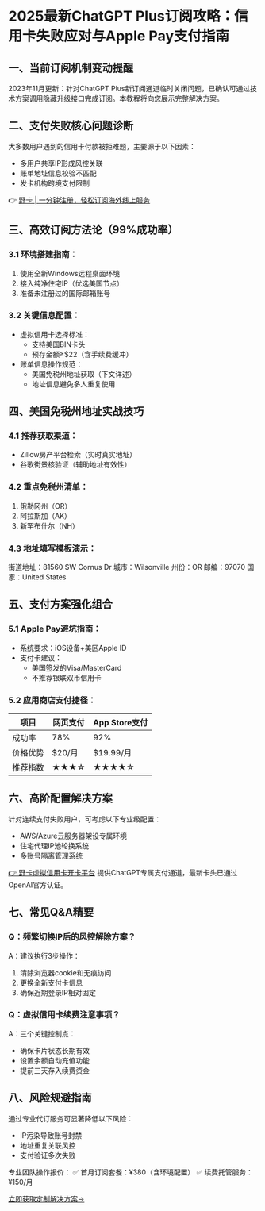 # 2025最新ChatGPT Plus订阅攻略：信用卡失败应对与Apple Pay支付指南

## 一、当前订阅机制变动提醒
2023年11月更新：针对ChatGPT Plus新订阅通道临时关闭问题，已确认可通过技术方案调用隐藏升级接口完成订阅。本教程将向您展示完整解决方案。

## 二、支付失败核心问题诊断
大多数用户遇到的信用卡付款被拒难题，主要源于以下因素：
- 多用户共享IP形成风控关联
- 账单地址信息校验不匹配
- 发卡机构跨境支付限制

👉 [野卡 | 一分钟注册，轻松订阅海外线上服务](https://bbtdd.com/yeka)

## 三、高效订阅方法论（99%成功率）
### 3.1 环境搭建指南：
1. 使用全新Windows远程桌面环境
2. 接入纯净住宅IP（优选美国节点）
3. 准备未注册过的国际邮箱账号

### 3.2 关键信息配置：
- 虚拟信用卡选择标准：
  - 支持美国BIN卡头
  - 预存金额≥$22（含手续费缓冲）
- 账单信息操作规范：
  - 美国免税州地址获取（下文详述）
  - 地址信息避免多人重复使用

## 四、美国免税州地址实战技巧
### 4.1 推荐获取渠道：
- Zillow房产平台检索（实时真实地址）
- 谷歌街景核验证（辅助地址有效性）

### 4.2 重点免税州清单：
1. 俄勒冈州（OR）
2. 阿拉斯加（AK）
3. 新罕布什尔（NH）

### 4.3 地址填写模板演示：

街道地址：81560 SW Cornus Dr
城市：Wilsonville
州份：OR
邮编：97070
国家：United States


## 五、支付方案强化组合
### 5.1 Apple Pay避坑指南：
- 系统要求：iOS设备+美区Apple ID
- 支付卡建议：
  - 美国签发的Visa/MasterCard
  - 不推荐银联双币信用卡

### 5.2 应用商店支付捷径：
| 项目        | 网页支付        | App Store支付   |
|-------------|-----------------|-----------------|
| 成功率       | 78%             | 92%             |
| 价格优势     | $20/月          | $19.99/月       |
| 推荐指数     | ★★★☆            | ★★★★☆           |

## 六、高阶配置解决方案
针对连续支付失败用户，可考虑以下专业级配置：
- AWS/Azure云服务器架设专属环境
- 住宅代理IP池轮换系统
- 多账号隔离管理系统

[👉 野卡虚拟信用卡开卡平台](https://bbtdd.com/yeka) 提供ChatGPT专属支付通道，最新卡头已通过OpenAI官方认证。

## 七、常见Q&A精要
### Q：频繁切换IP后的风控解除方案？
A：建议执行3步操作：  
1. 清除浏览器cookie和无痕访问  
2. 更换全新支付卡信息  
3. 确保近期登录IP相对固定  

### Q：虚拟信用卡续费注意事项？
A：三个关键控制点：
- 确保卡片状态长期有效
- 设置余额自动充值功能
- 提前三天存入续费资金

## 八、风险规避指南
通过专业代订服务可显著降低以下风险：
- IP污染导致账号封禁
- 地址重复关联风控
- 支付验证多次失败

专业团队操作报价：
✅ 首月订阅套餐：¥380（含环境配置）
✅ 续费托管服务：¥150/月

[立即获取定制解决方案→](https://bbtdd.com/yeka)